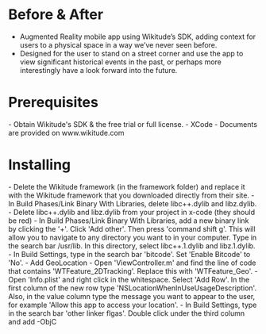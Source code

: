 <h1>Before & After</h1>

- Augmented Reality mobile app using Wikitude’s SDK, adding context for users to a physical space in a way we’ve never seen before.
- Designed for the user to stand on a street corner and use the app to view significant historical events in the past, or perhaps more interestingly have a look forward into the future.

<h1>Prerequisites</h1>
- Obtain Wikitude's SDK & the free trial or full license.
- XCode
- Documents are provided on www.wikitude.com

<h1>Installing</h1>
- Delete the Wikitude framework (in the framework folder) and replace it with the Wikitude framework that you downloaded directly from their site.
- In Build Phases/Link Binary With Libraries, delete libc++.dylib and libz.dylib.
- Delete libc++.dylib and libz.dylib from your project in x-code (they should be red)
- In Build Phases/Link Binary With Libraries, add a new binary link by clicking the '+'. Click 'Add other'. Then press 'command shift g'. This will allow you to navigate to any directory you want to in your computer. Type in the search bar /usr/lib. In this directory, select libc++.1.dylib and libz.1.dylib.
- In Build Settings, type in the search bar 'bitcode'. Set 'Enable Bitcode' to 'No'.
- Add GeoLocation
- Open 'ViewController.m' and find the line of code that contains 'WTFeature_2DTracking'. Replace this with 'WTFeature_Geo'.
- Open 'Info.plist' and right click in the whitespace. Select 'Add Row'. In the first column of the new row type 'NSLocationWhenInUseUsageDescription'. Also, in the value column type the message you want to appear to the user, for example 'Allow this app to access your location'.
- In Build Settings, type in the search bar 'other linker flgas'. Double click under the third column and add -ObjC

